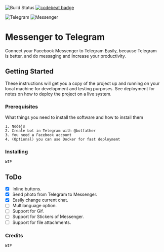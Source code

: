 ![Build Status](https://gitlab.com/AlexR1712/messenger-to-telegram/badges/master/build.svg "CI Status")
[![codebeat badge](https://codebeat.co/badges/80259535-4aa4-42fe-a874-89113ddb6d84)](https://codebeat.co/projects/github-com-alexr1712-messenger-to-telegram-master)

![Telegram](http://i.imgur.com/CGGLXFF.png)
![Messenger](http://i.imgur.com/VyvJz33.png)

# Messenger to Telegram

Connect your Facebook Messenger to Telegram Easily, because Telegram is better, and do messaging and increase your productivity.

## Getting Started

These instructions will get you a copy of the project up and running on your local machine for development and testing purposes. See deployment for notes on how to deploy the project on a live system.

### Prerequisites

What things you need to install the software and how to install them

```
1. Nodejs
2. Create bot in Telegram with @botfather
3. You need a Facebook account
4. (Optional) you can use Docker for fast deployment
```

### Installing
``` WIP ```


## ToDo
- [x] Inline buttons.
- [x] Send photo from Telegram to Messenger.
- [x] Easily change current chat.
- [ ] Multilanguage option.
- [ ] Support for Gif.
- [ ] Support for Stickers of Messenger.
- [ ] Support for file attachments.

### Credits
``` WIP ```